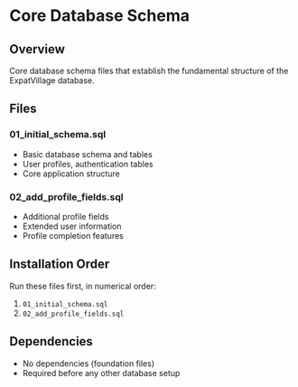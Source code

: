 # Core Database Schema

## Overview
Core database schema files that establish the fundamental structure of the ExpatVillage database.

## Files

### 01_initial_schema.sql
- Basic database schema and tables
- User profiles, authentication tables
- Core application structure

### 02_add_profile_fields.sql
- Additional profile fields
- Extended user information
- Profile completion features

## Installation Order
Run these files first, in numerical order:
1. `01_initial_schema.sql`
2. `02_add_profile_fields.sql`

## Dependencies
- No dependencies (foundation files)
- Required before any other database setup
